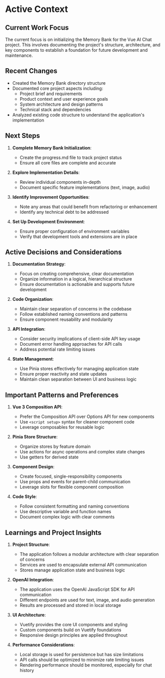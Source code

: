 # Active Context

## Current Work Focus

The current focus is on initializing the Memory Bank for the Vue AI Chat project. This involves documenting the project's structure, architecture, and key components to establish a foundation for future development and maintenance.

## Recent Changes

- Created the Memory Bank directory structure
- Documented core project aspects including:
  - Project brief and requirements
  - Product context and user experience goals
  - System architecture and design patterns
  - Technical stack and dependencies
- Analyzed existing code structure to understand the application's implementation

## Next Steps

1. **Complete Memory Bank Initialization**:
   - Create the progress.md file to track project status
   - Ensure all core files are complete and accurate

2. **Explore Implementation Details**:
   - Review individual components in-depth
   - Document specific feature implementations (text, image, audio)

3. **Identify Improvement Opportunities**:
   - Note any areas that could benefit from refactoring or enhancement
   - Identify any technical debt to be addressed

4. **Set Up Development Environment**:
   - Ensure proper configuration of environment variables
   - Verify that development tools and extensions are in place

## Active Decisions and Considerations

1. **Documentation Strategy**:
   - Focus on creating comprehensive, clear documentation
   - Organize information in a logical, hierarchical structure
   - Ensure documentation is actionable and supports future development

2. **Code Organization**:
   - Maintain clear separation of concerns in the codebase
   - Follow established naming conventions and patterns
   - Ensure component reusability and modularity

3. **API Integration**:
   - Consider security implications of client-side API key usage
   - Document error handling approaches for API calls
   - Address potential rate limiting issues

4. **State Management**:
   - Use Pinia stores effectively for managing application state
   - Ensure proper reactivity and state updates
   - Maintain clean separation between UI and business logic

## Important Patterns and Preferences

1. **Vue 3 Composition API**:
   - Prefer the Composition API over Options API for new components
   - Use `<script setup>` syntax for cleaner component code
   - Leverage composables for reusable logic

2. **Pinia Store Structure**:
   - Organize stores by feature domain
   - Use actions for async operations and complex state changes
   - Use getters for derived state

3. **Component Design**:
   - Create focused, single-responsibility components
   - Use props and events for parent-child communication
   - Leverage slots for flexible component composition

4. **Code Style**:
   - Follow consistent formatting and naming conventions
   - Use descriptive variable and function names
   - Document complex logic with clear comments

## Learnings and Project Insights

1. **Project Structure**:
   - The application follows a modular architecture with clear separation of concerns
   - Services are used to encapsulate external API communication
   - Stores manage application state and business logic

2. **OpenAI Integration**:
   - The application uses the OpenAI JavaScript SDK for API communication
   - Different endpoints are used for text, image, and audio generation
   - Results are processed and stored in local storage

3. **UI Architecture**:
   - Vuetify provides the core UI components and styling
   - Custom components build on Vuetify foundations
   - Responsive design principles are applied throughout

4. **Performance Considerations**:
   - Local storage is used for persistence but has size limitations
   - API calls should be optimized to minimize rate limiting issues
   - Rendering performance should be monitored, especially for chat history 